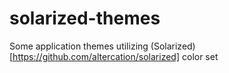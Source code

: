 solarized-themes
================

Some application themes utilizing (Solarized)[https://github.com/altercation/solarized] color set
